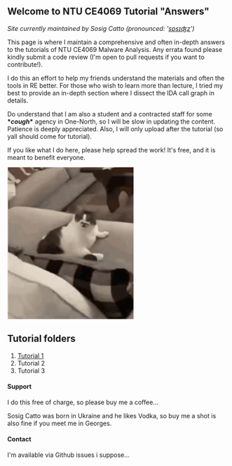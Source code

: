 ## Welcome to NTU CE4069 Tutorial "Answers" 

_Site currently maintained by Sosig Catto (pronounced: '[sɒsɪʤz](https://www.google.com/search?client=firefox-b-d&q=sausage+ipa+pronunciation)')_

This page is where I maintain a comprehensive and often in-depth answers to the tutorials of NTU CE4069 Malware Analysis. Any errata found please kindly submit a code review (I'm open to pull requests if you want to contribute!). 

I do this an effort to help my friends understand the materials and often the tools in RE better. For those who wish to learn more than lecture, I tried my best to provide an in-depth section where I dissect the IDA call graph in details. 

Do understand that I am also a student and a contracted staff for some **\*_cough_\*** agency in One-North, so I will be slow in updating the content. Patience is deeply appreciated. Also, I will only upload after the tutorial (so yall should come for tutorial). 

If you like what I do here, please help spread the work! It's free, and it is meant to benefit everyone. 

![Cat Lick](./catlick.gif)
## **Tutorial folders**

1. [Tutorial 1](./L1/L1.md)
2. Tutorial 2
3. Tutorial 3

#### **Support** 

I do this free of charge, so please buy me a coffee...

Sosig Catto was born in Ukraine and he likes Vodka, so buy me a shot is also fine if you meet me in Georges.

#### **Contact**

I'm available via Github issues i suppose...


